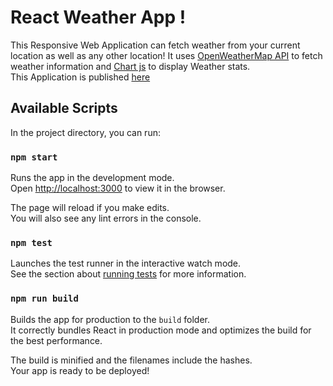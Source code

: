 # React Weather App !

This Responsive Web Application can fetch weather from your current location as well as any other location!
It uses [OpenWeatherMap API](https://openweathermap.org/api) to fetch weather information and [Chart js](https://www.chartjs.org) to display Weather stats.<br>
This Application is published [here](https://bharathkumar281.github.io/weather-app)

## Available Scripts

In the project directory, you can run:

### `npm start`

Runs the app in the development mode.<br>
Open [http://localhost:3000](http://localhost:3000) to view it in the browser.

The page will reload if you make edits.<br>
You will also see any lint errors in the console.

### `npm test`

Launches the test runner in the interactive watch mode.<br>
See the section about [running tests](https://facebook.github.io/create-react-app/docs/running-tests) for more information.

### `npm run build`

Builds the app for production to the `build` folder.<br>
It correctly bundles React in production mode and optimizes the build for the best performance.

The build is minified and the filenames include the hashes.<br>
Your app is ready to be deployed!
